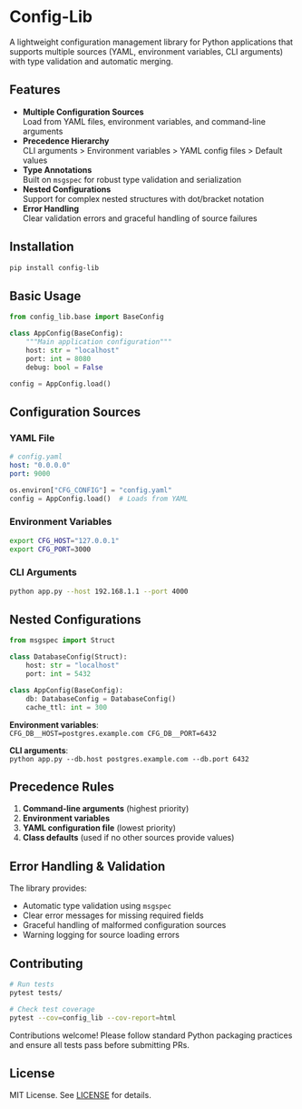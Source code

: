 # Config-Lib

A lightweight configuration management library for Python applications that supports multiple sources (YAML, environment variables, CLI arguments) with type validation and automatic merging.


## Features

- **Multiple Configuration Sources**  
  Load from YAML files, environment variables, and command-line arguments
- **Precedence Hierarchy**  
  CLI arguments > Environment variables > YAML config files > Default values
- **Type Annotations**  
  Built on `msgspec` for robust type validation and serialization
- **Nested Configurations**  
  Support for complex nested structures with dot/bracket notation
- **Error Handling**  
  Clear validation errors and graceful handling of source failures

## Installation

```bash
pip install config-lib
```

## Basic Usage

```python
from config_lib.base import BaseConfig

class AppConfig(BaseConfig):
    """Main application configuration"""
    host: str = "localhost"
    port: int = 8080
    debug: bool = False

config = AppConfig.load()
```

## Configuration Sources

### YAML File
```yaml
# config.yaml
host: "0.0.0.0"
port: 9000
```

```python
os.environ["CFG_CONFIG"] = "config.yaml"
config = AppConfig.load()  # Loads from YAML
```

### Environment Variables
```bash
export CFG_HOST="127.0.0.1"
export CFG_PORT=3000
```

### CLI Arguments
```bash
python app.py --host 192.168.1.1 --port 4000
```

## Nested Configurations

```python
from msgspec import Struct

class DatabaseConfig(Struct):
    host: str = "localhost"
    port: int = 5432

class AppConfig(BaseConfig):
    db: DatabaseConfig = DatabaseConfig()
    cache_ttl: int = 300
```

**Environment variables**:  
`CFG_DB__HOST=postgres.example.com CFG_DB__PORT=6432`

**CLI arguments**:  
`python app.py --db.host postgres.example.com --db.port 6432`

## Precedence Rules

1. **Command-line arguments** (highest priority)
2. **Environment variables**
3. **YAML configuration file** (lowest priority)
4. **Class defaults** (used if no other sources provide values)

## Error Handling & Validation

The library provides:
- Automatic type validation using `msgspec`
- Clear error messages for missing required fields
- Graceful handling of malformed configuration sources
- Warning logging for source loading errors

## Contributing

```bash
# Run tests
pytest tests/

# Check test coverage
pytest --cov=config_lib --cov-report=html
```

Contributions welcome! Please follow standard Python packaging practices and ensure all tests pass before submitting PRs.

## License

MIT License. See [LICENSE](LICENSE) for details.
